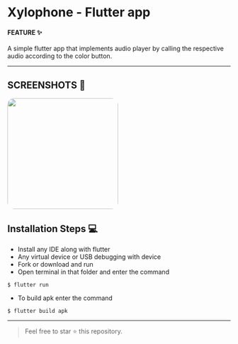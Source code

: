 #  Xylophone - Flutter app 

 #### FEATURE ✨ 
 A simple flutter app that implements audio player by calling the respective audio according to the color button. 

------------

##  SCREENSHOTS 📸
<img src="https://i.ibb.co/7kK7BS0/Screenshot-2020-04-25-19-17-45-924-com-whatsapp.jpg" width="250" style="border-radius: 15px">



##  Installation Steps 💻
-  Install any IDE along with flutter
- Any virtual device or USB debugging with device
- Fork or download and run
- Open terminal in that folder and enter the command

`$ flutter run`

- To build apk enter the command

`$ flutter build apk`


------------

> Feel free to star ⭐ this repository.

